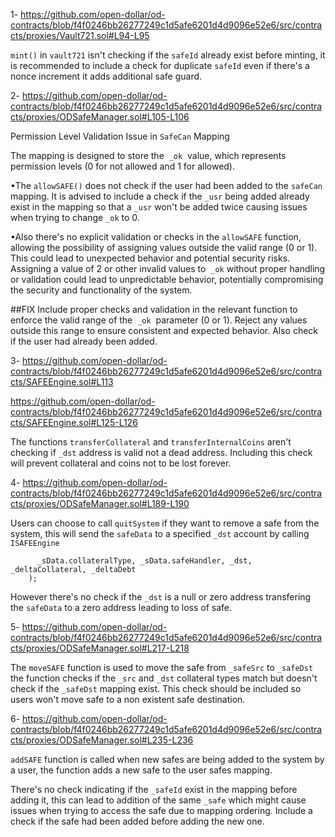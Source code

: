 1-
https://github.com/open-dollar/od-contracts/blob/f4f0246bb26277249c1d5afe6201d4d9096e52e6/src/contracts/proxies/Vault721.sol#L94-L95

`mint()` in `vault721` isn't checking if the `safeId` already exist before minting, it is recommended to include a check for duplicate `safeId` even if there's a nonce increment it adds additional safe guard.

2- https://github.com/open-dollar/od-contracts/blob/f4f0246bb26277249c1d5afe6201d4d9096e52e6/src/contracts/proxies/ODSafeManager.sol#L105-L106

Permission Level Validation Issue in `SafeCan` Mapping

The mapping is designed to store the  `_ok`  value, which represents permission levels (0 for not allowed and 1 for allowed).

•The `allowSAFE()` does not check if the user had been added to the `safeCan` mapping. It is advised to include a check if the `_usr` being added already exist in the mapping so that a `_usr` won't be added twice causing issues when trying to change `_ok` to 0.

•Also there's no explicit validation or checks in the `allowSAFE` function, allowing the possibility of assigning values outside the valid range (0 or 1). This could lead to unexpected behavior and potential security risks.
Assigning a value of 2 or other invalid values to  `_ok` without proper handling or validation could lead to unpredictable behavior, potentially compromising the security and functionality of the system.

##FIX 
Include proper checks and validation in the relevant function to enforce the valid range of the  `_ok`  parameter (0 or 1). Reject any values outside this range to ensure consistent and expected behavior. Also check if the user had already been added.

3-
https://github.com/open-dollar/od-contracts/blob/f4f0246bb26277249c1d5afe6201d4d9096e52e6/src/contracts/SAFEEngine.sol#L113

https://github.com/open-dollar/od-contracts/blob/f4f0246bb26277249c1d5afe6201d4d9096e52e6/src/contracts/SAFEEngine.sol#L125-L126

The functions `transferCollateral` and `transferInternalCoins` aren't checking if `_dst` address is valid not a dead address. Including this check will prevent collateral and coins  not to be lost forever.

4-
https://github.com/open-dollar/od-contracts/blob/f4f0246bb26277249c1d5afe6201d4d9096e52e6/src/contracts/proxies/ODSafeManager.sol#L189-L190

Users can choose to call `quitSystem` if they want to remove a safe from the system, this will send the `safeData` to a specified `_dst` account by calling `ISAFEEngine` 

```  ISAFEEngine(safeEngine).transferSAFECollateralAndDebt(
      _sData.collateralType, _sData.safeHandler, _dst, _deltaCollateral, _deltaDebt
    );
```
However there's no check if the `_dst` is a null or zero address transfering the `safeData` to a zero address leading to loss of safe.

5-
https://github.com/open-dollar/od-contracts/blob/f4f0246bb26277249c1d5afe6201d4d9096e52e6/src/contracts/proxies/ODSafeManager.sol#L217-L218

The `moveSAFE` function is used to move the safe from `_safeSrc` to `_safeDst`  the function checks if the `_src` and `_dst` collateral types match but doesn't check if the `_safeDst` mapping exist. This check should be included so users won't move safe to a non existent safe destination.

6-
https://github.com/open-dollar/od-contracts/blob/f4f0246bb26277249c1d5afe6201d4d9096e52e6/src/contracts/proxies/ODSafeManager.sol#L235-L236

`addSAFE` function is called when new safes are being added to the system by a user, the function adds a new safe to the user safes mapping. 

There's no check indicating if the `_safeId` exist in the mapping before adding it, this can lead to addition of the same `_safe` which might cause issues when trying to access the safe due to mapping ordering. Include a check if the safe had been added before adding the new one.